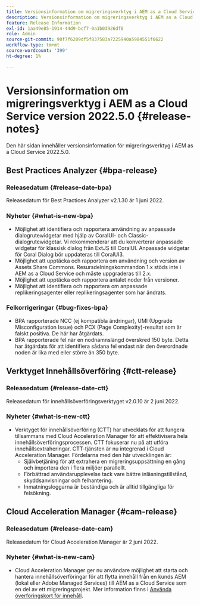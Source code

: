 ```yaml
---
title: Versionsinformation om migreringsverktyg i AEM as a Cloud Service version 2022.5.0
description: Versionsinformation om migreringsverktyg i AEM as a Cloud Service version 2022.5.0
feature: Release Information
exl-id: 1aa49e85-1914-44d9-bcf7-0a1b03926df0
role: Admin
source-git-commit: 90f7f6209df5f837583a7225940a5984551f6622
workflow-type: tm+mt
source-wordcount: '399'
ht-degree: 1%

---
```


# Versionsinformation om migreringsverktyg i AEM as a Cloud Service version 2022.5.0 {#release-notes}

Den här sidan innehåller versionsinformation för migreringsverktyg i AEM as a Cloud Service 2022.5.0.

## Best Practices Analyzer {#bpa-release}

### Releasedatum {#release-date-bpa}

Releasedatum för Best Practices Analyzer v2.1.30 är 1 juni 2022.

### Nyheter {#what-is-new-bpa}

* Möjlighet att identifiera och rapportera användning av anpassade dialogrutewidgetar med hjälp av CoralUI- och Classic-dialogrutewidgetar. Vi rekommenderar att du konverterar anpassade widgetar för klassisk dialog från ExtJS till CoralUI. Anpassade widgetar för Coral Dialog bör uppdateras till CoralUI3.
* Möjlighet att upptäcka och rapportera om användning och version av Assets Share Commons. Resursdelningskommandon 1.x stöds inte i AEM as a Cloud Service och måste uppgraderas till 2.x.
* Möjlighet att upptäcka och rapportera antalet noder från versioner.
* Möjlighet att identifiera och rapportera om anpassade replikeringsagenter eller replikeringsagenter som har ändrats.

### Felkorrigeringar {#bug-fixes-bpa}

* BPA rapporterade NCC (ej kompatibla ändringar), UMI (Upgrade Misconfiguration Issue) och PCX (Page Complexity)-resultat som är falskt positiva. De här har åtgärdats.
* BPA rapporterade fel när en nodnamnslängd överskred 150 byte. Detta har åtgärdats för att identifiera sådana fel endast när den överordnade noden är lika med eller större än 350 byte.

## Verktyget Innehållsöverföring {#ctt-release}

### Releasedatum {#release-date-ctt}

Releasedatum för innehållsöverföringsverktyget v2.0.10 är 2 juni 2022.

### Nyheter {#what-is-new-ctt}

* Verktyget för innehållsöverföring (CTT) har utvecklats för att fungera tillsammans med Cloud Acceleration Manager för att effektivisera hela innehållsöverföringsprocessen. CTT fokuserar nu på att utföra innehållsextraheringar. CTT-tjänsten är nu integrerad i Cloud Acceleration Manager. Fördelarna med den här utvecklingen är:
   * Självbetjäning för att extrahera en migreringsuppsättning en gång och importera den i flera miljöer parallellt.
   * Förbättrad användarupplevelse tack vare bättre inläsningstillstånd, skyddsanvisningar och felhantering.
   * Inmatningsloggarna är beständiga och är alltid tillgängliga för felsökning.

## Cloud Acceleration Manager {#cam-release}

### Releasedatum {#release-date-cam}

Releasedatum för Cloud Acceleration Manager är 2 juni 2022.

### Nyheter {#what-is-new-cam}

* Cloud Acceleration Manager ger nu användare möjlighet att starta och hantera innehållsöverföringar för att flytta innehåll från en kunds AEM (lokal eller Adobe Managed Services) till AEM as a Cloud Service som en del av ett migreringsprojekt. Mer information finns i [Använda överföringskort för innehåll](https://experienceleague.adobe.com/docs/experience-manager-cloud-service/content/migration-journey/cloud-acceleration-manager/using-cam/cam-implementation-phase.html?lang=sv-SE#content-transfer).
